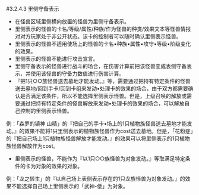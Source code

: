 #3.2.4.3        里侧守备表示
* 在怪兽区域里侧横向放置的怪兽为里侧守备表示。
* 里侧表示的怪兽的卡名/等级/属性/种族/作为怪兽的种类/效果文本等怪兽情报对对方玩家处于非公开状态。该卡的控制者可以随时确认里侧表示怪兽。
* 里侧表示的怪兽不适用使场上的怪兽的卡名•种族•属性•攻守•等级•阶级变化的效果。
* 里侧表示的怪兽不能进行攻击宣言。
* 里侧守备表示的怪兽进行战斗的场合，在伤害计算前把该怪兽变成表侧守备表示，并使用该怪兽的守备力数值进行伤害计算。
* 『把1只○○族怪兽送去墓地才能发动。』等，需要通过把持有特定条件的怪兽送去墓地/回到手卡/回到卡组来发动•处理卡的效果的场合，由于双方都需要确认是否满足该条件，所以不能选择里侧表示怪兽。但是，上级召唤的解放或需要通过把持有特定条件的怪兽解放来发动•处理卡的效果的场合，可以解放自己控制的里侧表示怪兽。

例：「森罗的镇神 山精」的『把自己的手卡•场上的1只植物族怪兽送去墓地才能发动。』的效果不能将1只里侧表示的植物族怪兽作为cost送去墓地。但是，「花粉症」的『把自己场上1只植物族怪兽解放才能发动。』的效果可以将里侧表示的1只植物族怪兽解放作为cost。
* 里侧表示的怪兽，不能作为『以1只○○族怪兽为对象发动。』等取满足特定条件的卡为对象的效果的对象。

例：「龙之转生」的『以自己场上表侧表示存在的1只龙族怪兽为对象发动。』的效果不能选择自己场上里侧表示的「武神-倭」为对象。
